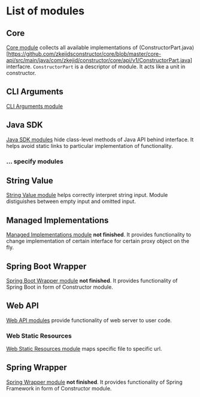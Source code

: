 # List of modules

## Core
[Core module](https://github.com/zkejidsconstructor/core) collects all available implementations of (ConstructorPart.java)[https://github.com/zkejidsconstructor/core/blob/master/core-api/src/main/java/com/zkejid/constructor/core/api/v1/ConstructorPart.java] interfacre. `ConstructorPart` is a descriptor of module. It acts like a unit in constructor. 

## CLI Arguments
[CLI Arguments module](https://github.com/zkejidsconstructor/cli-arguments) 

## Java SDK
[Java SDK modules](https://github.com/zkejidsconstructor/javasdk) hide class-level methods of Java API behind interface. It helps avoid static links to particular implementation of functionality.

### ... specify modules

## String Value
[String Value module](https://github.com/zkejidsconstructor/string-value) helps correctly interpret string input. Module distiguishes between empty input and omitted input.

## Managed Implementations
[Managed Implementations module](https://github.com/zkejidsconstructor/managed-implementations) **not finished**. It provides functionality to change implementation of certain interface for certain proxy object on the fly.

## Spring Boot Wrapper
[Spring Boot Wrapper module](https://github.com/zkejidsconstructor/spring-boot-wrapper) **not finished**. It provides functionality of Spring Boot in form of Constructor module.

## Web API
[Web API modules](https://github.com/zkejidsconstructor/web-api) provide functionality of web server to user code. 

### Web Static Resources
[Web Static Resources module](https://github.com/zkejidsconstructor/web-api/tree/master/web-static-resources) maps specific file to specific url.

## Spring Wrapper
[Spring Wrapper module](https://github.com/zkejidsconstructor/spring-wrapper) **not finished**. It provides functionality of Spring Framework in form of Constructor module.
